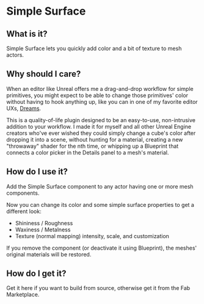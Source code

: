 # Simple Surface
## What is it?
Simple Surface lets you quickly add color and a bit of texture to mesh actors.

## Why should I care?
When an editor like Unreal offers me a drag-and-drop workflow for simple primitives, you might expect to be able to change those primitives' color without having to hook anything up, like you can in one of my favorite editor UXs, [Dreams](https://www.playstation.com/en-us/games/dreams/).

This is a quality-of-life plugin designed to be an easy-to-use, non-intrusive addition to your workflow.  I made it for myself and all other Unreal Engine creators who've ever wished they could simply change a cube's color after dropping it into a scene, without hunting for a material, creating a new "throwaway" shader for the nth time, or whipping up a Blueprint that connects a color picker in the Details panel to a mesh's material.

## How do I use it?
Add the Simple Surface component to any actor having one or more mesh components.

Now you can change its color and some simple surface properties to get a different look:
* Shininess / Roughness
* Waxiness / Metalness
* Texture (normal mapping) intensity, scale, and customization

If you remove the component (or deactivate it using Blueprint), the meshes' original materials will be restored.

## How do I get it?
Get it here if you want to build from source, otherwise get it from the Fab Marketplace.
